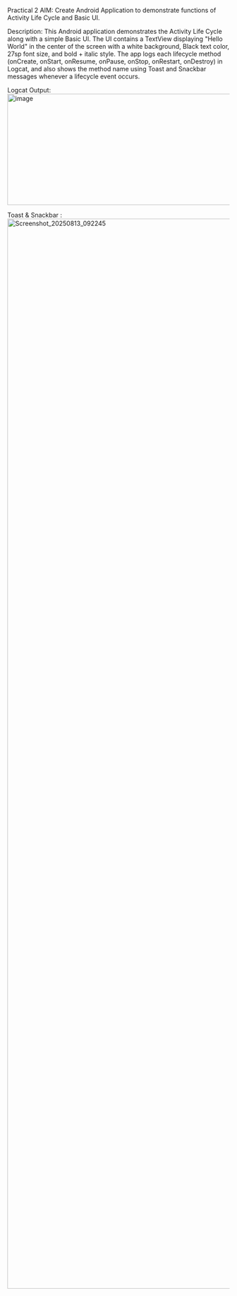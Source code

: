 Practical 2
AIM: Create Android Application to demonstrate functions of Activity Life Cycle and Basic UI.


Description:
This Android application demonstrates the Activity Life Cycle along with a simple Basic UI. The UI contains a TextView displaying "Hello World" in the center of the screen with a white background, Black text color, 27sp font size, and bold + italic style.
The app logs each lifecycle method (onCreate, onStart, onResume, onPause, onStop, onRestart, onDestroy) in Logcat, and also shows the method name using Toast and Snackbar messages whenever a lifecycle event occurs.

Logcat Output:
<img width="1332" height="252" alt="image" src="https://github.com/user-attachments/assets/a1dc89aa-7282-4309-bfb4-598cba6e9587" />

Toast & Snackbar :
<img width="1080" height="2424" alt="Screenshot_20250813_092245" src="https://github.com/user-attachments/assets/3d6347b2-28f7-4f55-90aa-97db3c1a084a" />

